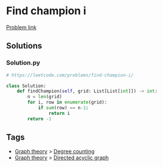 # Find champion i

[Problem link](https://leetcode.com/problems/find-champion-i/)

## Solutions


### Solution.py
```py
# https://leetcode.com/problems/find-champion-i/

class Solution:
    def findChampion(self, grid: List[List[int]]) -> int:
        n = len(grid)
        for i, row in enumerate(grid):
            if sum(row) == n-1:
                return i
        return -1
```
## Tags

* [Graph theory](/Collections/graph-theory.md#graph-theory) > [Degree counting](/Collections/graph-theory.md#degree-counting)
* [Graph theory](/Collections/graph-theory.md#graph-theory) > [Directed acyclic graph](/Collections/graph-theory.md#directed-acyclic-graph)
